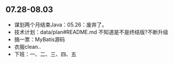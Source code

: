 ##  07.28-08.03

-   谋划两个月结束Java：05.26：废弃了。
-   技术计划：data/plan#README.md 不知道是不是终结版?不断升级
-   搞一票：MyBatis源码
-   衣服clean..
-   下班：一、二、三、四、五

